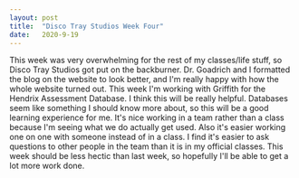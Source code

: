 ```yaml
---
layout: post
title:  "Disco Tray Studios Week Four"
date:   2020-9-19
---
```

This week was very overwhelming for the rest of my classes/life stuff, so Disco Tray Studios got put on the backburner. Dr. Goadrich and I formatted the blog on the website to look better, and I'm really happy with how the whole website turned out. This week I'm working with Griffith for the Hendrix Assessment Database. I think this will be really helpful. Databases seem like something I should know more about, so this will be a good learning experience for me. It's nice working in a team rather than a class because I'm seeing what we do actually get used. Also it's easier working one on one with someone instead of in a class. I find it's easier to ask questions to other people in the team than it is in my official classes. This week should be less hectic than last week, so hopefully I'll be able to get a lot more work done. 